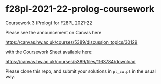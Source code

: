 # f28pl-2021-22-prolog-coursework

Coursework 3 (Prolog) for F28PL 2021-22

Please see the announcement on Canvas here

https://canvas.hw.ac.uk/courses/5389/discussion_topics/30129

with the Coursework Sheet available here:

https://canvas.hw.ac.uk/courses/5389/files/1163784/download


Please clone this repo, and submit your solutions in `pl_cw.pl` in the usual way. 
